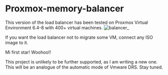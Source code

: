 # Proxmox-memory-balancer

This version of the load balancer has been tested on Proxmox Virtual Environment 6.4-8 with 400+ virtual machines.
![balancer_](https://user-images.githubusercontent.com/88323643/137877901-b00683e0-a37f-4ed5-8761-09fefc7dc171.png)

If you want the load balancer not to migrate some VM, connect any ISO image to it.

Mi first star! Woohoo!!

This project is unlikely to be further supported, as I am writing a new one. This will be an analogue of the automatic mode of Vmware DRS.
Stay tuned.

